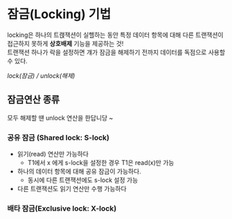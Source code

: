 # 잠금(Locking) 기법

locking은 하나의 트랝잭션이 실핼하는 동안 특정 데이터 항목에 대해 다른 트랜잭션이 접근하지 못하게 **상호배제** 기능을 제공하는 것!<br>
트랜잭션 하나가 락을 설정하면 걔가 잠금을 해제하기 전까지 데이터를 독점으로 사용할 수 있다.

*lock(잠금) / unlock(해제)*

## 잠금연산 종류
모두 해제할 땐 unlock 연산을 한답니당 ~

### 공유 잠금 (Shared lock: S-lock)
- 읽기(read) 연산만 가능하다
  - T1에서 x 에게 s-lock을 설정한 경우 T1은 read(x)만 가능
- 하나의 데이터 항목에 대해 공유 잠금이 가능하다.
  - 동시에 다른 트랜잭션에도 s-lock 설정 가능
- 다른 트랜잭션도 읽기 연산만 수행 가능하다

### 배타 잠금(Exclusive lock: X-lock)


